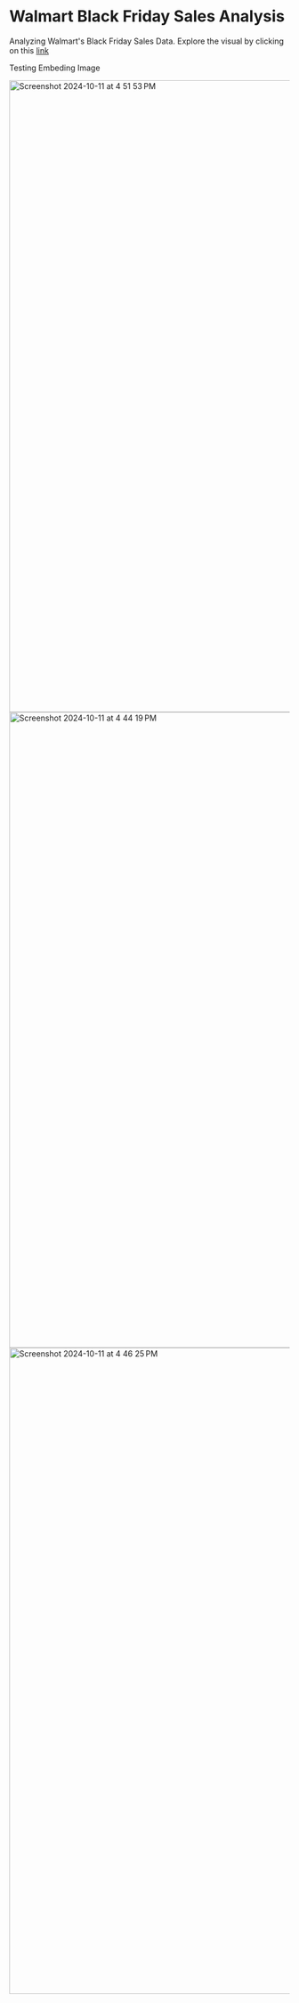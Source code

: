 # Walmart Black Friday Sales Analysis

Analyzing Walmart's Black Friday Sales Data. Explore the visual by clicking on this [link](https://app.hex.tech/ef5521ce-da87-47e0-84e6-a27e1240f5be/app/b752968d-f519-48a6-a935-5c666a12c206/latest)

Testing Embeding Image

<img width="1135" alt="Screenshot 2024-10-11 at 4 51 53 PM" src="https://github.com/user-attachments/assets/f1c4fa63-d6b5-4565-bc41-23a0e23e75b4">

<img width="1142" alt="Screenshot 2024-10-11 at 4 44 19 PM" src="https://github.com/user-attachments/assets/e6a0ff01-2c04-4709-9f90-c35abb6a3682">

<img width="1161" alt="Screenshot 2024-10-11 at 4 46 25 PM" src="https://github.com/user-attachments/assets/0ce95a08-9f34-4610-8864-eca898f8dccd">
